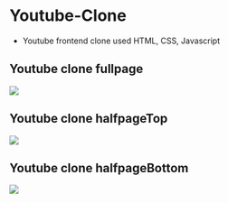 # Youtube-Clone
* Youtube frontend clone used HTML, CSS, Javascript    

  
  




Youtube clone fullpage
----------------------
<img src="https://user-images.githubusercontent.com/73435545/103925955-9d6d6c80-515b-11eb-9b0c-86a055d2fb8b.PNG">

Youtube clone halfpageTop
-------------------------
<img src="https://user-images.githubusercontent.com/73435545/103926123-db6a9080-515b-11eb-8478-d69aff75cc8f.PNG">

Youtube clone halfpageBottom
----------------------------
<img src="https://user-images.githubusercontent.com/73435545/103926216-f806c880-515b-11eb-9037-d53b0fc2503f.PNG">
